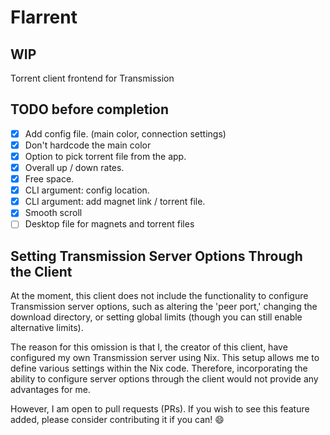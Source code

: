# Flarrent
## WIP

Torrent client frontend for Transmission

## TODO before completion

- [x] Add config file. (main color, connection settings)
- [x] Don't hardcode the main color
- [x] Option to pick torrent file from the app.
- [x] Overall up / down rates.
- [x] Free space.
- [x] CLI argument: config location.
- [x] CLI argument: add magnet link / torrent file.
- [x] Smooth scroll
- [ ] Desktop file for magnets and torrent files

## Setting Transmission Server Options Through the Client

At the moment, this client does not include the functionality to configure Transmission server options,
such as altering the 'peer port,' changing the download directory, or setting global limits (though you can still enable alternative limits).

The reason for this omission is that I, the creator of this client, have configured my own Transmission server using Nix.
This setup allows me to define various settings within the Nix code.
Therefore, incorporating the ability to configure server options through the client would not provide any advantages for me.

However, I am open to pull requests (PRs). If you wish to see this feature added, please consider contributing it if you can! 😄
